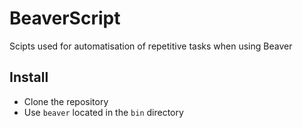# BeaverScript

Scipts used for automatisation of repetitive tasks when using Beaver

## Install

- Clone the repository
- Use `beaver` located in the `bin` directory
